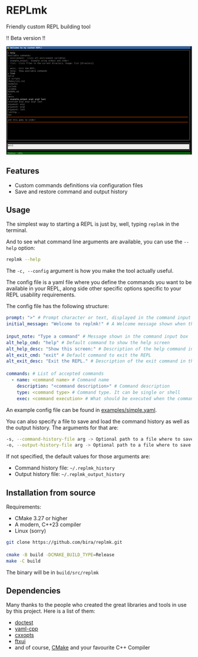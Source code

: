 # REPLmk

Friendly custom REPL building tool

!! Beta version !!

![image](assets/replmk1.png)

## Features

- Custom commands definitions via configuration files
- Save and restore command and output history


## Usage

The simplest way to starting a REPL is just by, well, typing `replmk` in the terminal.

And to see what command line arguments are available, you can use the `--help` option:

```bash
replmk --help
```

The `-c, --config` argument is how you make the tool actually useful.

The config file is a yaml file where you define the commands you want to be available in your REPL, along side other specific options specific to your REPL usability requirements.

The config file has the following structure:

```yaml
prompt: ">" # Prompt character or text, displayed in the command input box
initial_message: "Welcome to replmk!" # A Welcome message shown when the REPL starts

input_note: "Type a command" # Message shown in the command input box
alt_help_cmd: "help" # Default command to show the help screen
alt_help_desc: "Show this screen:" # Description of the help command in the help screen
alt_exit_cmd: "exit" # Default command to exit the REPL
alt_exit_desc: "Exit the REPL." # Description of the exit command in the help screen

commands: # List of accepted commands
  - name: <command name> # Command name
    description: "<command description>" # Command description
    type: <command type> # Command type. It can be single or shell
    exec: <command execution> # What should be executed when the command is entered. For single commands, it is a string. For shell commands, it is a string that can span multiple lines.
```

An example config file can be found in [examples/simple.yaml](examples/simple.yaml).

You can also specify a file to save and load the command history as well as the output history. The arguments for that are:

```bash
-s, --command-history-file arg -> Optional path to a file where to save the command history
-o, --output-history-file arg -> Optional path to a file where to save the output history
```

If not specified, the default values for those arguments are:

- Command history file: `~/.replmk_history`
- Output history file: `~/.replmk_output_history`

## Installation from source

Requirements:
- CMake 3.27 or higher
- A modern, C++23 compiler
- Linux (sorry)

```bash
git clone https://github.com/bira/replmk.git

cmake -B build -DCMAKE_BUILD_TYPE=Release
make -C build
```

The binary will be in `build/src/replmk`

## Dependencies

Many thanks to the people who created the great libraries and tools in use by this project. Here is a list of them:

- [doctest](https://github.com/doctest/doctest)
- [yaml-cpp](https://github.com/jbeder/yaml-cpp.git)
- [cxxopts](https://github.com/jarro2783/cxxopts.git)
- [ftxui](https://github.com/ArthurSonzogni/FTXUI.git)
- and of course, [CMake](https://cmake.org/) and your favourite C++ Compiler